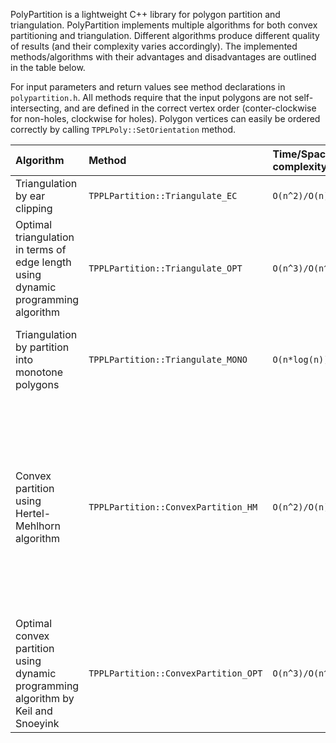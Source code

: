 PolyPartition is a lightweight C++ library for polygon partition and triangulation. PolyPartition implements multiple algorithms for both convex partitioning and triangulation. Different algorithms produce different quality of results (and their complexity varies accordingly). The implemented methods/algorithms with their advantages and disadvantages are outlined in the table below.

For input parameters and return values see method declarations in `polypartition.h`. All methods require that the input polygons are not self-intersecting, and are defined in the correct vertex order (conter-clockwise for non-holes, clockwise for holes). Polygon vertices can easily be ordered correctly by calling `TPPLPoly::SetOrientation` method.

| **Algorithm** | **Method** | **Time/Space complexity** | **Supports holes** | **Quality of solution** | **ExampleImage** |
|:--------------|:-----------|:--------------------------|:-------------------|:------------------------|:-----------------|
| Triangulation by ear clipping | `TPPLPartition::Triangulate_EC` | `O(n^2)/O(n)` | Yes, by calling `TPPLPartition::RemoveHoles` | Satisfactory in most cases | ![https://raw.githubusercontent.com/BackupGGCode/polypartition/master/images/tri_ec.png](https://raw.githubusercontent.com/BackupGGCode/polypartition/master/images/tri_ec.png) |
| Optimal triangulation in terms of edge length using dynamic programming algorithm | `TPPLPartition::Triangulate_OPT` | `O(n^3)/O(n^2)` | No. You could call `TPPLPartition::RemoveHoles` prior to calling `TPPLPartition::Triangulate_OPT`, but the solution would no longer be optimal, thus defeating the purpose | Optimal in terms of minimal edge length | ![https://raw.githubusercontent.com/BackupGGCode/polypartition/master/images/tri_opt.png](https://raw.githubusercontent.com/BackupGGCode/polypartition/master/images/tri_opt.png) |
| Triangulation by partition into monotone polygons | `TPPLPartition::Triangulate_MONO` | `O(n*log(n))/O(n)` | Yes, by design | Poor. Many thin triangles are created in most cases | ![https://raw.githubusercontent.com/BackupGGCode/polypartition/master/images/tri_mono.png](https://raw.githubusercontent.com/BackupGGCode/polypartition/master/images/tri_mono.png) |
| Convex partition using Hertel-Mehlhorn algorithm | `TPPLPartition::ConvexPartition_HM` | `O(n^2)/O(n)` | Yes, by calling `TPPLPartition::RemoveHoles` | At most four times the minimum number of convex polygons is created. However, in practice it works much better than that and often gives optimal partition | ![https://raw.githubusercontent.com/BackupGGCode/polypartition/master/images/conv_hm.png](https://raw.githubusercontent.com/BackupGGCode/polypartition/master/images/conv_hm.png) |
| Optimal convex partition using dynamic programming algorithm by Keil and Snoeyink | `TPPLPartition::ConvexPartition_OPT` | `O(n^3)/O(n^3)` | No. You could call `TPPLPartition::RemoveHoles` prior to calling `TPPLPartition::Triangulate_OPT`, but the solution would no longer be optimal, thus defeating the purpose | Optimal. A minimum number of convex polygons is produced | ![https://raw.githubusercontent.com/BackupGGCode/polypartition/master/images/conv_opt.png](https://raw.githubusercontent.com/BackupGGCode/polypartition/master/images/conv_opt.png) |

